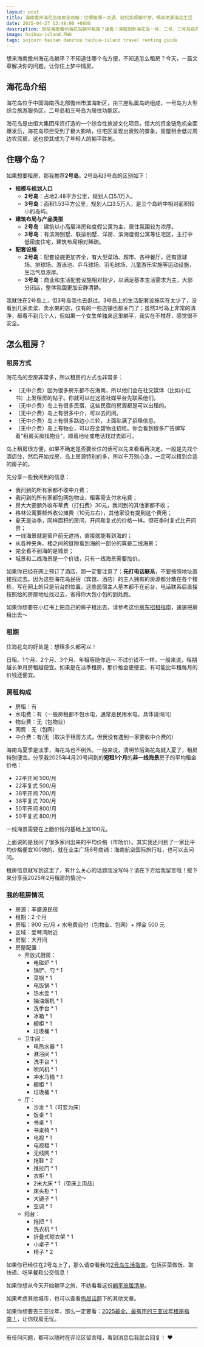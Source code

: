 ```yaml
---
layout: post
title: 海南儋州海花岛租房全攻略：住哪租哪一文通，轻松实现躺平梦，畅享绝美海岛生活
date: 2025-04-27 13:48:00 +0800
description: 想在海南儋州海花岛躺平租房？速看！深度剖析海花岛一号、二号、三号岛在规模规划、建筑布局、配套设施等方面的显著差异，着重推荐生活便利、居住氛围浓厚的 2 号岛。分享多样无中介费租房方式，涵盖租期、房租构成，附最新超全个人租房配置案例，助你开启海花岛惬意生活。
image: haihua-island.PNG
tags: sojourn hainan danzhou haihua-island travel renting guide
---
```


想来海南儋州海花岛躺平？不知道住哪个岛方便，不知道怎么租房？今天，一篇文章解决你的问题，让你住上梦中情房。

## 海花岛介绍

海花岛位于中国海南西北部儋州市滨海新区，由三座私属岛屿组成，一号岛为大型综合旅游服务区，二号岛和三号岛为居住功能区。

海花岛是由恒大集团斥资打造的一个综合性旅游文化项目。恒大的资金链危机全面爆发后，海花岛项目受到了极大影响，住宅区呈现出衰败的景象，房屋租金低过周边农民房，这也使其成为了年轻人的躺平胜地。

## 住哪个岛？

如果想要租房，那我推荐**2号岛**。2号岛和3号岛的区别如下：
- **规模与规划人口**
    - **2号岛**：占地2.48平方公里，规划人口5.1万人。
    - **3号岛**：面积1.53平方公里，规划人口3.5万人，是三个岛屿中相对面积较小的岛屿。
- **建筑布局与产品类型**
    - **2号岛**：建筑以小高层洋房和度假公寓为主，居住氛围较为浓厚。
    - **3号岛**：有滨海别墅、联排别墅、洋房、滨海度假公寓等住宅区，主打中低密度住宅，建筑布局相对稀疏。
- **配套设施**
    - **2号岛**：配套设施更加齐全，有大型菜场、超市、各种餐厅，还有篮球场、排球场、游泳池、乒乓球场、羽毛球场、儿童游乐实施等运动设施，生活气息浓厚。
    - **3号岛**：商业和生活配套设施相对较少，以满足基本生活需求为主，大部分闭店，整体氛围更加安静清静。

我就住在2号岛上，但3号岛我也去逛过。3号岛上的生活配套设施实在太少了，没看到几家卖菜、卖水果的店，仅有的一些店铺也都关门了；虽然3号岛上非常的清净，都看不到几个人，但如果一个女生单独来这里躺平，我实在不推荐，感觉很不安全。

## 怎么租房？

### 租房方式

海花岛的空房非常多，所以租房的方式也非常多：
- （无中介费）因为很多房东都不在海南，所以他们会在社交媒体（比如小红书）上发租房的帖子。你就可以在这些社媒平台先联系他们。
- （无中介费）岛上有很多民宿，这些民宿的房源都是可以出租的。
- （无中介费）岛上有很多中介，可以去问问。
- （无中介费）岛上有很多路边小三轮，上面贴满了招租信息。
- （无中介费）岛上有物业，可以在金碧物业招租。你会看到很多广告牌写着“租房买房找物业”，顺着地址或电话找过去即可。

岛上租房很方便，如果不确定是否要长住的话可以先来看看再决定。一般是先找个酒店住，然后开始找房，岛上房源特别的多，所以千万别心急，一定可以租到合适的房子的。

先分享一些我问到的信息：
- 我问到的所有家都不收中介费；
- 我问到的所有家都包网包物业，租客需支付水电费；
- 房大大要额外收布草费（打扫费）30元，我问到的其他家都不收；
- 格林公寓要额外收公摊费（10元左右），其他家没有提到这个费用；
- 夏天是淡季，同样面积的房间，开间和复式的价格一样。但旺季时复式比开间贵；
- 一线海景就是窗户前无遮挡，直接就能看到海的；
- 从各种夹角、楼之间的缝隙看到海的一部分的算是二线海景；
- 完全看不到海的是城景；
- 城景和二线海景是一个价钱，只有一线海景需要加价。

如果你已经在网上预订了酒店，那一定要注意了：**先打电话联系**，不要按照地址直接找过去。因为这些海花岛民宿（宾馆、酒店）的主人拥有的房源都分散在各个楼栋，写在网上的只是前台的位置。这些民宿主人基本都不在前台，电话联系后直接按照给的房屋地址找过去，省得你大包小包的到处跑。

如果你想要在小红书上把自己的房子租出去，请参考这份[房东招租指南]({{site.url}}/2025/02/11/how-to-publish-a-post-to-rent-your-house/?utm_source=blog&utm_medium=post&utm_campaign=read_more)，速速把房租出去～

### 租期

住海花岛的好处是：想租多久都可以！

日租、1个月、2个月、3个月、年租等随你选～ 不过价钱不一样，一般来说，租期越长单月房租越便宜。如果是在淡季租房，那价格会更便宜，有可能比年租每月的价钱还便宜。

### 房租构成

- 房租：有
- 水电费：有（一般房租都不包水电，通常是民用水电，具体请询问）
- 物业费：无（包物业）
- 网费：无（包网）
- 中介费：有/无（取决于租房方式，但我没有遇到一家要收中介费的）

海南岛夏季是淡季，海花岛也不例外。一般来说，清明节后海花岛就入夏了，租房特别便宜。分享我2025年4月20号问到的**短租1个月**的**非一线海景**房子的平均租金价格：
- 22平开间 500/月
- 22平复式 500/月
- 38平开间 700/月
- 38平复式 700/月
- 50平开间 800/月
- 50平复式 800/月

一线海景需要在上面价钱的基础上加100元。

上面说的是我问了很多家问出来的平均价格（市场价）。其实我还问到了一家比平均价格便宜100块的，就在业主广场8号商铺：海南航空国际旅行社，也可以去问问。

租房信息就写到这里了，有什么关心的话题我没写吗？请在下方给我留言哦！接下来分享我2025年2月租房的情况～

### 我的租房情况

- 房源：丰盛源民宿
- 租期：2 个月
- 房租：900 元/月 + 水电费自付（包物业、包网）+ 押金 500 元
- 区域：爱琴湾附近
- 房型：大开间
- 房屋配置：
	- 开放式厨房：
		- 电磁炉 * 1
		- 锅铲、勺 * 1
		- 菜锅 * 1
		- 电饭锅 * 1
		- 热水壶 * 1
		- 抽油烟机 * 1
		- 洗手台 * 1
		- 冰箱 * 1
		- 橱柜 * 1
		- 垃圾桶 * 1
	- 卫生间：
		- 电热水器 * 1
		- 淋浴间 * 1
		- 洗手台 * 1
		- 吹风机 * 1
		- 冲水马桶 * 1
		- 橱柜 * 1
		- 垃圾桶 * 1
	- 厅：
		- 沙发 * 1（可变为床）
		- 饭桌 * 1
		- 书桌 * 1
		- 书桌椅 * 1
		- 电视 * 1
		- 电视柜 * 1
		- 无线网 * 1
		- 拖鞋 * 2
		- 推拉门 * 1
		- 衣柜 * 1
		- 2米大床 * 1（带床上用品）
		- 床头柜 * 1
		- 大镜子 * 1
		- 空调 * 1
	- 阳台：
		- 拖把 * 1
		- 洗衣机 * 1
		- 折叠式晾衣架 * 1
		- 小桌子 * 1
		- 椅子 * 2

如果你已经住在2号岛上了，那么请查看我的[2号岛生活指南]({{site.url}}/2025/03/18/the-living-guide-of-danzhou-haihua-island-second-island/?utm_source=blog&utm_medium=post&utm_campaign=read_more)，包括买菜做饭、取快递、吃早餐和公交信息！

如果你想从今天开始躺平之旅，不妨看看这份[躺平旅居清单]({{site.url}}/2025/02/04/how-to-start-your-sojourn-life/?utm_source=blog&utm_medium=post&utm_campaign=read_more)。

如果考虑其他城市，也可以查看<a href="/tag/sojourn?utm_source=blog&utm_medium=post&utm_campaign=read_more">旅居话题</a>下的其他文章。

如果你想要去三亚过年，那么一定要看：[2025最全、最有用的三亚过年租房指南！]({{site.url}}/2025/02/01/the-most-practical-guide-to-renting-a-house-in-sanya-during-the-spring-festival/?utm_source=blog&utm_medium=post&utm_campaign=read_more)，让你找房无忧。

---

有任何问题，都可以随时在评论区留言哦，看到消息后我就会回复！ ❤️ 
